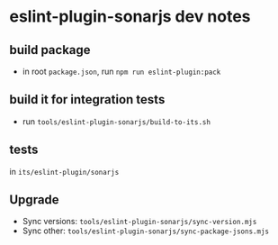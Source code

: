 # eslint-plugin-sonarjs dev notes

## build package

- in root `package.json`, run `npm run eslint-plugin:pack`

## build it for integration tests

- run `tools/eslint-plugin-sonarjs/build-to-its.sh`

## tests

in `its/eslint-plugin/sonarjs`

## Upgrade

- Sync versions: `tools/eslint-plugin-sonarjs/sync-version.mjs`
- Sync other: `tools/eslint-plugin-sonarjs/sync-package-jsons.mjs`
